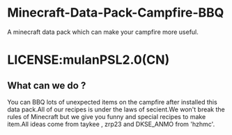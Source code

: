 # Minecraft-Data-Pack-Campfire-BBQ
A minecraft data pack which can make your campfire more useful.

# LICENSE:mulanPSL2.0(CN)

## What can we do ?
You can BBQ lots of unexpected items on the campfire after installed this data pack.All of our recipes is under the laws of secient.We won't break the rules of Minecraft but we give you funny and special recipes to make item.All ideas come from taykee , zrp23 and DKSE_ANMO from 'hzhmc'.

